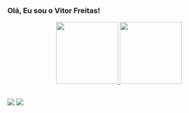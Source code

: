 ### Olá, Eu sou o Vitor Freitas!
<div align="center">
  <a href="https://github.com/vtfreitasx">
  <img height="140em" src="https://github-readme-stats.vercel.app/api?username=vtfreitasx&show_icons=true&theme=radical&include_all_commits=true&count_private=true"/>
  <img height="140em" src="https://github-readme-stats.vercel.app/api/top-langs/?username=vtfreitasx&layout=compact&langs_count=7&theme=radical"/>
</div>

  ##
  
 <div>
  <a href="https://instagram.com/vtfreitasx" target="_blank"><img src="https://img.shields.io/badge/-Instagram-%23E4405F?style=for-the-badge&logo=instagram&logoColor=white" target="_blank"></a>
   <a href="https://www.linkedin.com/in/vitor-hugo-freitas-9608b81a4/" target="_blank"><img src="https://img.shields.io/badge/-LinkedIn-%230077B5?style=for-the-badge&logo=linkedin&logoColor=white" target="_blank"></a> 
   
